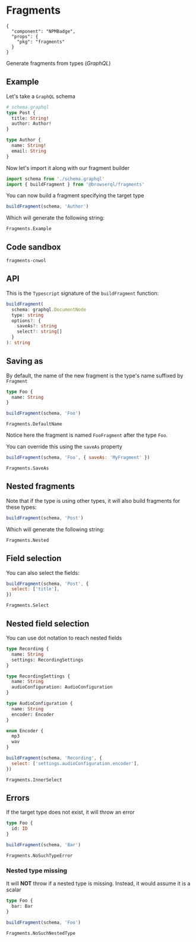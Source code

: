 # Fragments

```component
{
  "component": "NPMBadge",
  "props": {
    "pkg": "fragments"
  }
}
```

Generate fragments from types (_GraphQL_)

## Example

Let's take a `GraphQL` schema

```graphql
# schema.graphql
type Post {
  title: String!
  author: Author!
}

type Author {
  name: String!
  email: String
}
```

Now let's import it along with our fragment builder

```javascript
import schema from './schema.graphql'
import { buildFragment } from '@browserql/fragments'
```

You can now build a fragment specifying the target type

```javascript
buildFragment(schema, 'Author')
```

Which will generate the following string:

```snapshot
Fragments.Example
```

## Code sandbox

```sandbox
fragments-cnwol
```

## API

This is the `Typescript` signature of the `buildFragment` function:

```typescript
buildFragment(
  schema: graphql.DocumentNode
  type: string
  options?: {
    saveAs?: string
    select?: string[]
  }
): string
```

## Saving as

By default, the name of the new fragment is the type's name suffixed by `Fragment`

```graphql
type Foo {
  name: String
}
```

```javascript
buildFragment(schema, 'Foo')
```

```snapshot
Fragments.DefaultName
```

Notice here the fragment is named `FooFragment` after the type `Foo`.

You can override this using the `saveAs` property

```javascript
buildFragment(schema, 'Foo', { saveAs: 'MyFragment' })
```

```snapshot
Fragments.SaveAs
```

## Nested fragments

Note that if the type is using other types, it will also build fragments for these types:

```javascript
buildFragment(schema, 'Post')
```

Which will generate the following string:

```snapshot
Fragments.Nested
```

## Field selection

You can also select the fields:

```javascript
buildFragment(schema, 'Post', {
  select: ['title'],
})
```

```snapshot
Fragments.Select
```

## Nested field selection

You can use dot notation to reach nested fields

```graphql
type Recording {
  name: String
  settings: RecordingSettings
}

type RecordingSettings {
  name: String
  audioConfiguration: AudioConfiguration
}

type AudioConfiguration {
  name: String
  encoder: Encoder
}

enum Encoder {
  mp3
  wav
}
```

```javascript
buildFragment(schema, 'Recording', {
  select: ['settings.audioConfiguration.encoder'],
})
```

```snapshot
Fragments.InnerSelect
```

## Errors

If the target type does not exist, it will throw an error

```graphql
type Foo {
  id: ID
}
```

```javascript
buildFragment(schema, 'Bar')
```

```snapshot
Fragments.NoSuchTypeError
```

### Nested type missing

It will **NOT** throw if a nested type is missing. Instead, it would assume it is a scalar

```graphql
type Foo {
  bar: Bar
}
```

```javascript
buildFragment(schema, 'Foo')
```

```snapshot
Fragments.NoSuchNestedType
```
